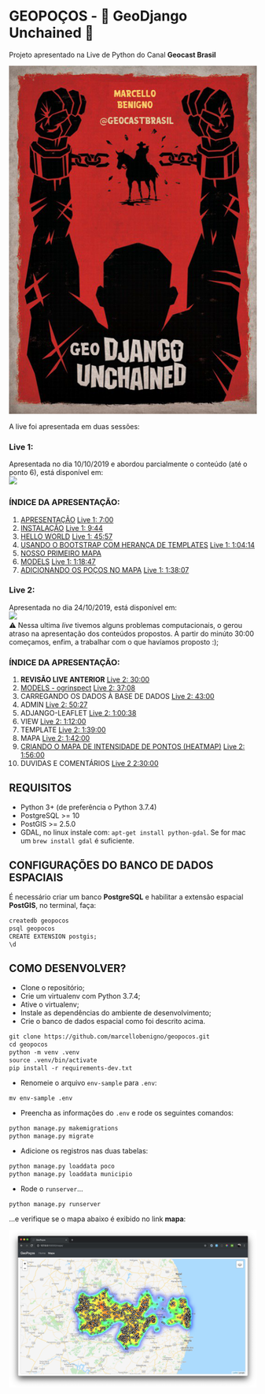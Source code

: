 # GEOPOÇOS - 🌵 GeoDjango Unchained 🌵

Projeto apresentado na Live de Python do Canal **Geocast Brasil**  

![GeoDjango Unchained](docs/.pastes/2019-10-06-07-49-37.png)

A live foi apresentada em duas sessões:  
### Live 1:  
Apresentada no dia 10/10/2019 e abordou parcialmente o conteúdo (até o ponto 6), está disponível em:  
 [![](https://img.youtube.com/vi/ofTUgfZbEkU/0.jpg)](https://www.youtube.com/watch?v=ofTUgfZbEkU)  

### ÍNDICE DA APRESENTAÇÃO:

1. [APRESENTAÇÃO](docs/01-apresentacao.md) [Live 1: 7:00](https://youtu.be/ofTUgfZbEkU?t=420)  
2. [INSTALAÇÃO](docs/02-instalacao.md) [Live 1: 9:44](https://youtu.be/ofTUgfZbEkU?t=583)  
3. [HELLO WORLD](docs/03-hello_world.md) [Live 1: 45:57](https://youtu.be/ofTUgfZbEkU?t=2757)  
4. [USANDO O BOOTSTRAP COM HERANÇA DE TEMPLATES](docs/04-heranca-de-templates.md) [Live 1: 1:04:14](https://youtu.be/ofTUgfZbEkU?t=3840)  
5. [NOSSO PRIMEIRO MAPA](docs/05-nosso-primeiro-mapa.md)
6. [MODELS](docs/06-models.md) [Live 1: 1:18:47](https://youtu.be/ofTUgfZbEkU?t=4727)  
7. [ADICIONANDO OS POÇOS NO MAPA](docs/07-adicionando-pocos-mapa.md) [Live 1: 1:38:07](https://youtu.be/ofTUgfZbEkU?t=5885) 

### Live 2:
Apresentada no dia 24/10/2019, está disponível em:  
[![](https://img.youtube.com/vi/04O45CQ9gcc/0.jpg)](https://www.youtube.com/watch?v=04O45CQ9gcc)  
:warning: Nessa ultima *live* tivemos alguns problemas computacionais, o gerou atraso na apresentação dos conteúdos propostos. A partir do minúto 30:00 começamos, enfim, a trabalhar com o que havíamos proposto :);    

### ÍNDICE DA APRESENTAÇÃO:

1. **REVISÃO LIVE ANTERIOR** [Live 2: 30:00](https://youtu.be/04O45CQ9gcc?t=1801)  
2. [MODELS - ogrinspect](docs/06-models.md) [Live 2: 37:08](https://youtu.be/04O45CQ9gcc?t=2220)  
3. CARREGANDO OS DADOS À BASE DE DADOS [Live 2: 43:00](https://youtu.be/04O45CQ9gcc?t=2580)  
4. ADMIN [Live 2: 50:27](https://youtu.be/04O45CQ9gcc?t=3444)  
5. ADJANGO-LEAFLET [Live 2: 1:00:38](https://youtu.be/04O45CQ9gcc?t=3630)  
6. VIEW [Live 2: 1:12:00](https://youtu.be/04O45CQ9gcc?t=4322)  
7. TEMPLATE [Live 2: 1:39:00](https://youtu.be/04O45CQ9gcc?t=5940)  
8. MAPA [Live 2: 1:42:00](https://youtu.be/04O45CQ9gcc?t=6121)  
9. [CRIANDO O MAPA DE INTENSIDADE DE PONTOS (HEATMAP)](docs/08-adicionado-heatmap.md)  [Live 2: 1:56:00](https://youtu.be/04O45CQ9gcc?t=6953)  
10. DUVIDAS E COMENTÁRIOS [Live 2 2:30:00 ](https://youtu.be/04O45CQ9gcc?t=9000)  


## REQUISITOS
* Python 3+ (de preferência o Python 3.7.4)
* PostgreSQL >= 10
* PostGIS >= 2.5.0
* GDAL, no linux instale com: `apt-get install python-gdal`. Se for mac um `brew install gdal` é suficiente.

## CONFIGURAÇÕES DO BANCO DE DADOS ESPACIAIS

É necessário criar um banco **PostgreSQL** e habilitar a extensão espacial **PostGIS**, no terminal, faça:

```
createdb geopocos
psql geopocos
CREATE EXTENSION postgis;
\d
```

## COMO DESENVOLVER?

* Clone o repositório;
* Crie um virtualenv com Python 3.7.4;
* Ative o virtualenv;
* Instale as dependências do ambiente de desenvolvimento;
* Crie o banco de dados espacial como foi descrito acima.


```
git clone https://github.com/marcellobenigno/geopocos.git
cd geopocos
python -m venv .venv
source .venv/bin/activate
pip install -r requirements-dev.txt
```

* Renomeie o arquivo `env-sample` para `.env`:

```
mv env-sample .env
```

* Preencha as informações do `.env` e rode os seguintes comandos:

```
python manage.py makemigrations
python manage.py migrate
```

* Adicione os registros nas duas tabelas:

```
python manage.py loaddata poco
python manage.py loaddata municipio
```


* Rode o `runserver`...

```
python manage.py runserver
```

...e verifique se o mapa abaixo é exibido no link **mapa**:

![](docs/.pastes/2019-10-07-21-58-05.png)